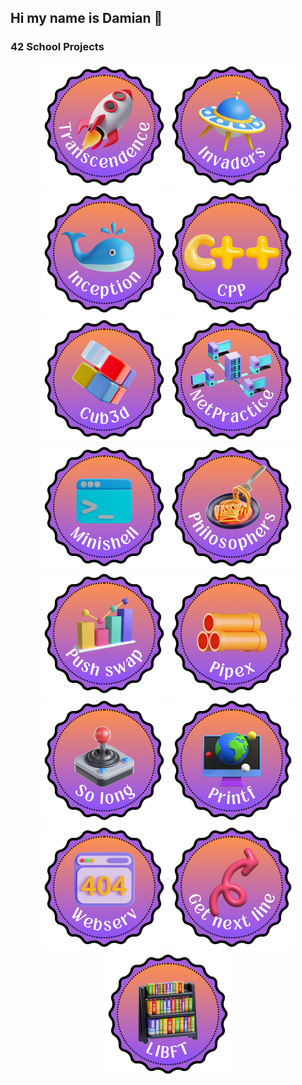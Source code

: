 ## Hi my name is Damian 👋

### 42 School Projects
<div align="center">

<a href="https://github.com/damiandania/transcendance"><img src="https://github.com/damiandania/damiandania/blob/main/Pics/Transcendence.png" alt="Project pic" width="200" height="200"></a>
<a href="https://github.com/damiandania/Invaders"><img src="https://github.com/damiandania/damiandania/blob/main/Pics/Invaders.png" alt="Project pic" width="200" height="200"></a>
<a href="https://github.com/damiandania/inception"><img src="https://github.com/damiandania/damiandania/blob/main/Pics/Inception.png" alt="Project pic" width="200" height="200"></a>
<a href="https://github.com/damiandania/Cpp_Modules"><img src="https://github.com/damiandania/damiandania/blob/main/Pics/CPP.png" alt="Project pic" width="200" height="200"></a>
<a href="https://github.com/damiandania/Cub3d"><img src="https://github.com/damiandania/damiandania/blob/main/Pics/Cub3d.png" alt="Project pic" width="200" height="200"></a>
<a href="https://github.com/damiandania/NetPractice"><img src="https://github.com/damiandania/damiandania/blob/main/Pics/Netpractice.png" alt="Project pic" width="200" height="200"></a>
<a href="https://github.com/damiandania/Minishell"><img src="https://github.com/damiandania/damiandania/blob/main/Pics/Minishell.png" alt="Project pic" width="200" height="200"></a>
<a href="https://github.com/damiandania/Philosophers"><img src="https://github.com/damiandania/damiandania/blob/main/Pics/Philosophers.png" alt="Project pic" width="200" height="200"></a>
<a href="https://github.com/damiandania/Push_swap"><img src="https://github.com/damiandania/damiandania/blob/main/Pics/Push_swap.png" alt="Project pic" width="200" height="200"></a>
<a href="https://github.com/damiandania/pipex"><img src="https://github.com/damiandania/damiandania/blob/main/Pics/Pipex.png" alt="Project pic" width="200" height="200"></a>
<a href="https://github.com/damiandania/So_long"><img src="https://github.com/damiandania/damiandania/blob/main/Pics/So_long.png" alt="Project pic" width="200" height="200"></a>
<a href="https://github.com/damiandania/Printf"><img src="https://github.com/damiandania/damiandania/blob/main/Pics/Printf.png" alt="Project pic" width="200" height="200"></a>
<a href="https://github.com/damiandania/Wevserv"><img src="https://github.com/damiandania/damiandania/blob/main/Pics/Webserv.png" alt="Project pic" width="200" height="200"></a>
<a href="https://github.com/damiandania/Get_next_line"><img src="https://github.com/damiandania/damiandania/blob/main/Pics/Get_next_line.png" alt="Project pic" width="200" height="200"></a>
<a href="https://github.com/damiandania/Libft"><img src="https://github.com/damiandania/damiandania/blob/main/Pics/Libft.png" alt="Project pic" width="200" height="200"></a>

</div>
